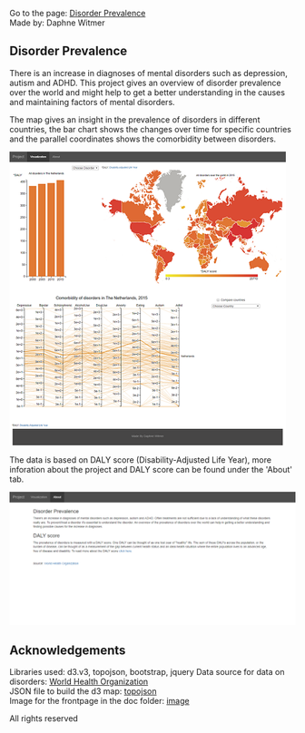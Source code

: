 Go to the page: [Disorder Prevalence](https://10588094.github.io/project/project.html)  
Made by: Daphne Witmer

## Disorder Prevalence
There is an increase in diagnoses of mental disorders such as depression, autism and ADHD. This project gives an overview of disorder prevalence over the world and might help to get a better understanding in the causes and maintaining factors of mental disorders.

The map gives an insight in the prevalence of disorders in different countries, the bar chart shows the changes over time for specific countries and the parallel coordinates shows the comorbidity between disorders.

![image](doc/fullPage.png)

The data is based on DALY score (Disability-Adjusted Life Year), more inforation about the project and DALY score can be found under the 'About' tab.

![image](doc/aboutPage.png)

## Acknowledgements
Libraries used: d3.v3, topojson, bootstrap, jquery
Data source for data on disorders: [World Health Organization](http://www.who.int/healthinfo/global_burden_disease/estimates/en/index2.html)  
JSON file to build the d3 map:  [topojson](https://raw.githubusercontent.com/deldersveld/topojson/master/world-countries.json)  
Image for the frontpage in the doc folder: [image](https://res.cloudinary.com/jerrick/image/upload/c_fit,f_auto,fl_progressive,q_auto,w_1100/ohihozl5orbkz6czgegk)

All rights reserved 
